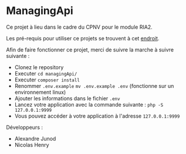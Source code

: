 # ManagingApi
Ce projet à lieu dans le cadre du CPNV pour le module RIA2.

Les pré-requis pour utiliser ce projets se trouvent à cet [endroit](./docs/environnement.md).

Afin de faire fonctionner ce projet, merci de suivre la marche à suivre suivante :

- Clonez le repository
- Executer `cd managingApi/`
- Executer `composer install`
- Renommer `.env.example` `mv .env.example .env` (fonctionne sur un environnement linux)
- Ajouter les informations dans le fichier `.env`
- Lancez votre application avec la commande suivante : `php -S 127.0.0.1:9999`
- Vous pouvez accéder à votre application à l'adresse `127.0.0.1:9999`

Développeurs :
- Alexandre Junod
- Nicolas Henry
